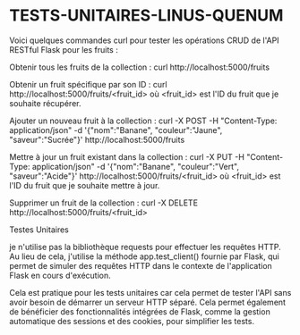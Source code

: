 # TESTS-UNITAIRES-LINUS-QUENUM



Voici quelques commandes curl pour tester les opérations CRUD de l'API RESTful Flask pour les fruits :

Obtenir tous les fruits de la collection :
curl http://localhost:5000/fruits


Obtenir un fruit spécifique par son ID :
curl http://localhost:5000/fruits/<fruit_id>
où <fruit_id> est l'ID du fruit que je souhaite récupérer.


Ajouter un nouveau fruit à la collection :
curl -X POST -H "Content-Type: application/json" -d '{"nom":"Banane", "couleur":"Jaune", "saveur":"Sucrée"}' http://localhost:5000/fruits


Mettre à jour un fruit existant dans la collection :
curl -X PUT -H "Content-Type: application/json" -d '{"nom":"Banane", "couleur":"Vert", "saveur":"Acide"}' http://localhost:5000/fruits/<fruit_id>
où <fruit_id> est l'ID du fruit que je souhaite mettre à jour.


Supprimer un fruit de la collection :
curl -X DELETE http://localhost:5000/fruits/<fruit_id>


Testes Unitaires

je n'utilise pas la bibliothèque requests pour effectuer les requêtes HTTP. 
Au lieu de cela, j'utilise la méthode app.test_client() fournie par Flask, 
qui permet de simuler des requêtes HTTP dans le contexte de l'application Flask en cours d'exécution.

Cela est  pratique pour les tests unitaires car cela permet de tester l'API sans avoir besoin de démarrer un serveur HTTP séparé. 
Cela permet également de bénéficier des fonctionnalités intégrées de Flask, 
comme la gestion automatique des sessions et des cookies, pour simplifier les tests.


